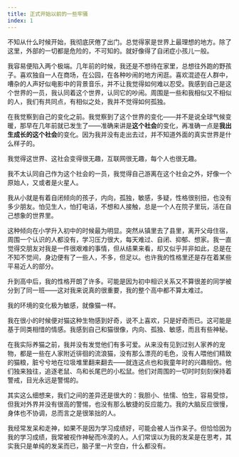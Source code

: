 ```yaml
---
title: 正式开始以前的一些牢骚
index: 1
---
```


不知从什么时候开始，我彻底厌倦了出门。总觉得家是世界上最理想的地方。除了这里，外部的一切都是危险的，不可知的。就好像得了自闭症小孩儿一般。

我容易便陷入两个极端。几年前的时候，我还是不想待在家里，总想往外跑的野孩子。喜欢独自一人在商场，在公园，在各种吵闹的地方闲逛。喜欢混迹在人群中，嘈杂的人声好似电影中的背景音乐，并不让我觉得如何难以忍受。我感到自己是这个世界的一员，我认同着这个世界，认同它的吵闹。周围是一些和我相似又不相似的人，我们有共同点，有相似之处，我并不觉得如何孤独。

在我觉察到自己的变化之前。我觉察到了这个世界的变化——并不是说全球气候变暖，那早在几年前就已发生了——准确来讲是**这个社会**的变化，再准确一点是**我出生成长的这个社会**的变化。因为我并没有走出去过，并不知道外面的真实世界是什么样子的。

我觉得这世界、这社会变得很无趣，互联网很无趣，每个人也很无趣。

我不太认同自己作为这个社会的一员，我觉得自己游离在这个社会之外，好像一个原始人，又或者是火星人。

我从小就是有着自闭倾向的孩子，内向，孤独，敏感，多疑，性格很别扭，也没有多少朋友。怕见生人，怕打电话，不想和人接触，总是一个人在院子里玩，活在自己想象的世界里。

这种倾向在小学升入初中的时候最为明显。突然从镇里去了县里，离开父母住宿，周围一个认识的人都没有，学习压力很大，每天难过、自闭、抑郁、想家。我一直觉得交朋友对我是一件很艰难的事情，但从结果来看，却又似乎并非如此，总是在不知不觉间，身边便有了一些人，不多，但足以。也许我的性格里还是存在着某些平易近人的部分。

升到高中后，我的性格开朗了许多。可能是因为初中相识关系又不算很差的同学被分到了同一班——这对我来说真的很重要，我的整个高中都不算太难过。

我的环境的变化极为敏感，就像猫一样。

我在很小的时候便对猫这种生物感到好奇，说不上喜欢，只是好奇而已。这可能是基于同类相惜的情感。我感到自己和猫很像，内向、孤独、敏感，而且有些神秘。

在我实际养猫之前，我并没有发觉他们有多可爱。从来没有见到过别人家养的宠物，都是一些在人家附近徘徊的流浪猫，没有那么漂亮的毛色，没有人喂他们精致的猫粮，脏兮兮地在垃圾堆里翻来翻去——就连这点也和我童年时的兴趣相仿。他们独来独往，追逐老鼠、鸟和长尾巴的小松鼠。他们对周围的一切时时刻刻保持着警戒，目光永远是警惕的。

其实这么细想来，我们之间的差异还是很大的：我胆小、怯懦、怕生，容易受惊，但我对外界并没有很高的警惕，也没有那么敏捷的反应能力。我的大脑反应很慢，身体也不协调，总而言之是很笨拙的人。

我经常发呆和走神，如果不是因为学习成绩好，可能会被人当作呆子。但恰恰因为我的学习成绩，我常被视作神秘而冷漠的人。人们常误以为我的发呆是在思考，其实我只是单纯的发呆而已，脑子里一片空白，什么都没有。
